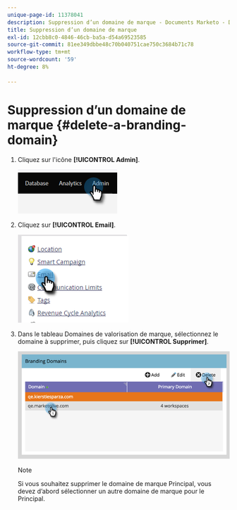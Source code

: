 ```yaml
---
unique-page-id: 11378041
description: Suppression d’un domaine de marque - Documents Marketo - Documentation du produit
title: Suppression d’un domaine de marque
exl-id: 12cbb8c0-4846-46cb-ba5a-d54a69523585
source-git-commit: 81ee349dbbe48c70b040751cae750c3684b71c78
workflow-type: tm+mt
source-wordcount: '59'
ht-degree: 8%

---
```


# Suppression d’un domaine de marque {#delete-a-branding-domain}

1. Cliquez sur l&#39;icône **[!UICONTROL Admin]**.

   ![](assets/delete-a-branding-domain-1.png)

1. Cliquez sur **[!UICONTROL Email]**.

   ![](assets/delete-a-branding-domain-2.png)

1. Dans le tableau Domaines de valorisation de marque, sélectionnez le domaine à supprimer, puis cliquez sur **[!UICONTROL Supprimer]**.

   ![](assets/delete-a-branding-domain-3.png)

   >[!NOTE]
   >
   >Si vous souhaitez supprimer le domaine de marque Principal, vous devez d’abord sélectionner un autre domaine de marque pour le Principal.
